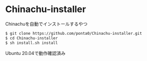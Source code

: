 # Chinachu-installer

Chinachuを自動でインストールするやつ

```sh
$ git clone https://github.com/ponta0/Chinachu-installer.git
$ cd Chinachu-installer
$ sh install.sh install
```

Ubuntu 20.04で動作確認済み
